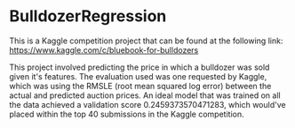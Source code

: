 # BulldozerRegression

This is a Kaggle competition project that can be found at the following link: https://www.kaggle.com/c/bluebook-for-bulldozers

This project involved predicting the price in which a bulldozer was sold given it's features. The evaluation used was one requested by Kaggle, which was using the  RMSLE (root mean squared log error) between the actual and predicted auction prices. An ideal model that was trained on all the data achieved a validation score 0.2459373570471283, which would've placed within the top 40 submissions in the Kaggle competition. 

